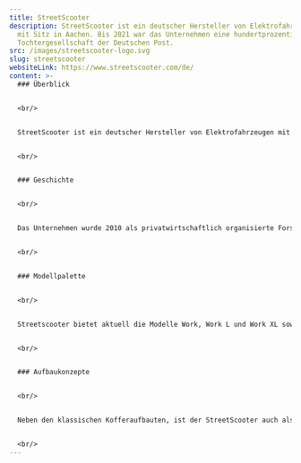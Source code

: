 ```yaml
---
title: StreetScooter
description: StreetScooter ist ein deutscher Hersteller von Elektrofahrzeugen
  mit Sitz in Aachen. Bis 2021 war das Unternehmen eine hundertprozentige
  Tochtergesellschaft der Deutschen Post.
src: /images/streetscooter-logo.svg
slug: streetscooter
websiteLink: https://www.streetscooter.com/de/
content: >-
  ### Überblick 


  <br/>


  StreetScooter ist ein deutscher Hersteller von Elektrofahrzeugen mit Sitz in Aachen. Bis 2021 war das Unternehmen eine hundertprozentige Tochtergesellschaft der Deutschen Post. Neben Elektro-Transportern produziert das Unternehmen auch Lastenräder für den Einsatz im urbanen Umfeld. 


  <br/>


  ### Geschichte 


  <br/>


  Das Unternehmen wurde 2010 als privatwirtschaftlich organisierte Forschungsinitiative an der RWTH Aachen gegründet die zusammen mit 80 mittelständischen Unternehmen und zahlreichen Forschungseinrichtungen ein günstiges Elektrofahrzeug für den Kurzstreckenverkehr entwickeln wollte. Im Folgejahr wurde der erste Prototyp COMPACT auf der IAA in Frankfurt vorgestellt. Ein weiteres Jahr später folgte die Vorstellung des Nutzfahrzeuge-Prototyp WORK. Im Jahr 2013 wurden Vorserien-Tests durchgeführt und die Betriebserlaubnis erteilt. Zwei Jahre später startete die Serienproduktion der bekannten Post-Fahrzeuge. 2017 begann das Unternehmen mit dem Drittkunden-Vertrieb. 2018 startete das Aachener Unternehmen mit der Serienproduktion des neuen Modell Work XL. Eine weitere Neuausrichtung des Unternehmens brachte die Fokussierung auf die Belieferung der DHL. 


  <br/>


  ### Modellpalette 


  <br/>


  Streetscooter bietet aktuell die Modelle Work, Work L und Work XL sowie die Lastenräder Work Bike und Work Trike an. Der Work ist gekennzeichnet durch den Standard-Kofferaufbau. Die größere Version Work L verfügt über einen höheren und längeren Koffer. Der Work XL ist mit einem begehbaren Koffer ausgestattet und wird vor allem bei DHL eingesetzt. 


  <br/>


  ### Aufbaukonzepte 


  <br/>


  Neben den klassischen Kofferaufbauten, ist der StreetScooter auch als Kipper oder Pritsche verfügbar. Ebenso ist der Launch der Aufbauvariante Gigabox für 2021 geplant gewesen. Dabei handelt es sich um eine Sonderausstattung für die Deutsche Post. 


  <br/>
---
```

